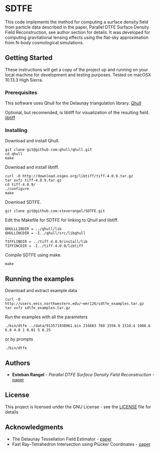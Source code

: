 # SDTFE
This code implements the method for computing a surface density field from particle data described in the paper, Parallel DTFE Surface Density Field Reconstruction, see author section for details. It was developed for computing gravitational lensing effects using the flat-sky approximation from N-body cosmological simulations.  

## Getting Started

These instructions will get a copy of the project up and running on your local machine for development and testing purposes. Tested on macOSX 10.13.3 High Sierra. 

### Prerequisites

This software uses Qhull for the Delaunay triangulation library. [Qhull](http://www.qhull.org)

Optional, but recomended, is libtiff for visualization of the resulting field. [libtiff](http://www.libtiff.org)

### Installing

Download and install Qhull.

```
git clone git@github.com:qhull/qhull.git
cd qhull
make
```

Download and install libtiff.

```
curl -O http://download.osgeo.org/libtiff/tiff-4.0.9.tar.gz
tar xvfz tiff-4.0.9.tar.gz
cd tiff-4.0.9/
./configure
make
```

Download SDTFE.

```
git clone git@github.com:steverangel/SDTFE.git
```

Edit the Makefile for SDTFE for linking to Qhull and libtiff.

```
QHULLLIBDIR = ../qhull/lib 
QHULLINCDIR = -I../qhull/src/libqhull
...
TIFFLIBDIR = ../tiff-4.0.9/install/lib
TIFFINCDIR = -I../tiff-4.0.9/libtiff
```

Compile SDTFE using make.

```
make
```

## Running the examples

Download and extract example data

```
curl -O http://users.eecs.northwestern.edu/~emr126/sdtfe_examples.tar.gz
tar xvfz sdtfe_examples.tar.gz
```

Run the examples with all the parameters

```
./bin/dtfe ../data/913571938961.bin 216683 768 2556.9 1510.4 1986.6 6.0 4.0 1 0.01 5 0.25
```

or by prompts

```
./bin/dtfe
```

## Authors

* **Esteban Rangel** - *Parallel DTFE Surface Density Field Reconstruction* - [paper](http://ieeexplore.ieee.org/document/7776476/)

## License

This project is licensed under the GNU License - see the [LICENSE](LICENSE) file for details

## Acknowledgments

* The Delaunay Tessellation Field Estimator - [paper](https://arxiv.org/pdf/astro-ph/0011007.pdf)
* Fast Ray–Tetrahedron Intersection using Plücker Coordinates - [paper](http://citeseerx.ist.psu.edu/viewdoc/download?doi=10.1.1.565.3129&rep=rep1&type=pdf)
